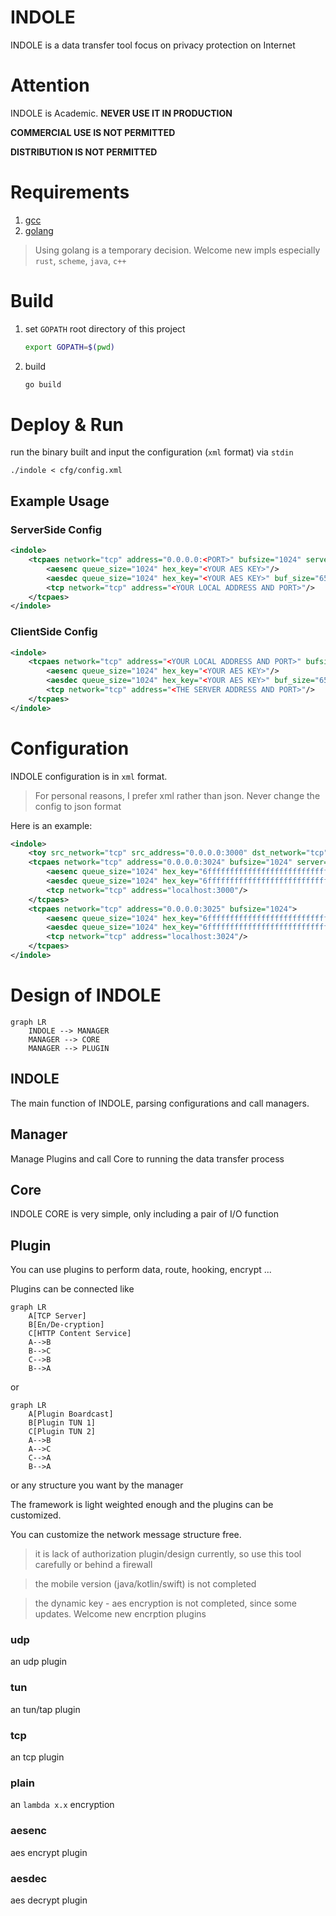 # INDOLE

INDOLE is a data transfer tool focus on privacy protection on Internet

# Attention

INDOLE is Academic. **NEVER USE IT IN PRODUCTION**

**COMMERCIAL USE IS NOT PERMITTED**

**DISTRIBUTION IS NOT PERMITTED**

# Requirements

1. [gcc](https://gcc.gnu.org/)
2. [golang](https://golang.org/)

> Using golang is a temporary decision. Welcome new impls especially `rust`, `scheme`, `java`, `c++`

# Build

1. set `GOPATH` root directory of this project
   ```sh
   export GOPATH=$(pwd)
   ```
2. build
   ```sh
   go build
   ```

# Deploy & Run

run the binary built and input the configuration (`xml` format) via `stdin`

```
./indole < cfg/config.xml
```

## Example Usage

### ServerSide Config

```xml
<indole>
    <tcpaes network="tcp" address="0.0.0.0:<PORT>" bufsize="1024" server="true">
        <aesenc queue_size="1024" hex_key="<YOUR AES KEY>"/>
        <aesdec queue_size="1024" hex_key="<YOUR AES KEY>" buf_size="65536"/>
        <tcp network="tcp" address="<YOUR LOCAL ADDRESS AND PORT>"/>
    </tcpaes>
</indole>
```

### ClientSide Config

```xml
<indole>
    <tcpaes network="tcp" address="<YOUR LOCAL ADDRESS AND PORT>" bufsize="1024">
        <aesenc queue_size="1024" hex_key="<YOUR AES KEY>"/>
        <aesdec queue_size="1024" hex_key="<YOUR AES KEY>" buf_size="65536"/>
        <tcp network="tcp" address="<THE SERVER ADDRESS AND PORT>"/>
    </tcpaes>
</indole>
```

# Configuration

INDOLE configuration is in `xml` format.

> For personal reasons, I prefer xml rather than json. Never change the config to json format

Here is an example:

```xml
<indole>
    <toy src_network="tcp" src_address="0.0.0.0:3000" dst_network="tcp" dst_address="localhost:8118" buf_size="1024"/>
    <tcpaes network="tcp" address="0.0.0.0:3024" bufsize="1024" server="true">
        <aesenc queue_size="1024" hex_key="6ffffffffffffffffffffffffffff373"/>
        <aesdec queue_size="1024" hex_key="6ffffffffffffffffffffffffffff373" buf_size="65536"/>
        <tcp network="tcp" address="localhost:3000"/>
    </tcpaes>
    <tcpaes network="tcp" address="0.0.0.0:3025" bufsize="1024">
        <aesenc queue_size="1024" hex_key="6ffffffffffffffffffffffffffff373"/>
        <aesdec queue_size="1024" hex_key="6ffffffffffffffffffffffffffff373" buf_size="65536"/>
        <tcp network="tcp" address="localhost:3024"/>
    </tcpaes>
</indole>
```

# Design of INDOLE

```mermaid
graph LR
    INDOLE --> MANAGER
    MANAGER --> CORE
    MANAGER --> PLUGIN
```

## INDOLE

The main function of INDOLE, parsing configurations and call managers.

## Manager

Manage Plugins and call Core to running the data transfer process

## Core

INDOLE CORE is very simple, only including a pair of I/O function

## Plugin

You can use plugins to perform data, route, hooking, encrypt ...

Plugins can be connected like

```mermaid
graph LR
    A[TCP Server]
    B[En/De-cryption]
    C[HTTP Content Service]
    A-->B
    B-->C
    C-->B
    B-->A
```

or

```mermaid
graph LR
    A[Plugin Boardcast]
    B[Plugin TUN 1]
    C[Plugin TUN 2]
    A-->B
    A-->C
    C-->A
    B-->A
```

or any structure you want by the manager

The framework is light weighted enough and the plugins can be customized.

You can customize the network message structure free.

> it is lack of authorization plugin/design currently, so use this tool carefully or behind a firewall

> the mobile version (java/kotlin/swift) is not completed

> the dynamic key - aes encryption is not completed, since some updates. Welcome new encrption plugins

### udp

an udp plugin

### tun

an tun/tap plugin

### tcp

an tcp plugin

### plain

an `lambda x.x` encryption

### aesenc

aes encrypt plugin

### aesdec

aes decrypt plugin

